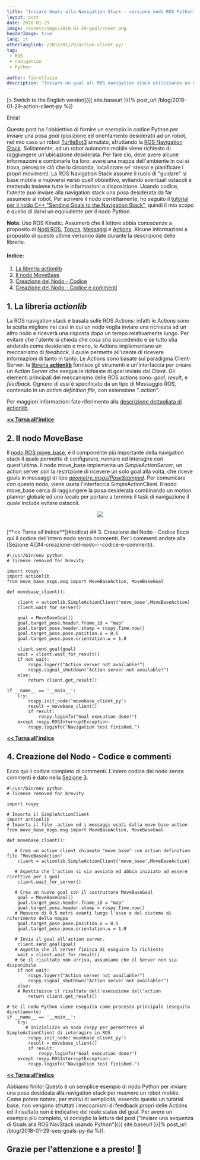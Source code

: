 ```yaml
---
title: "Inviare Goals alla Navigation Stack - versione nodo ROS Python"
layout: post
date: 2018-01-29
image: /assets/imgs/2018-01-29-goal/cover.png
headerImage: true
lang: it
otherlanglink: /2018/01/29/action-client-py/
tag:
 - ROS
 - navigation
 - Python

author: fiorellazza
description: "Inviare un goal all ROS navigation stack utilizzando un nodo Python"
---
```

[> Switch to the English version]({{ site.baseurl }}{% post_url /blog/2018-01-29-action-client-py %})

Ehilà!

Questo post ha l'obbiettivo di fornire un esempio in codice Python per inviare una posa *goal* (posizione ed orientamento desiderati) ad un robot, nel mio caso un robot [TurtleBot3](http://wiki.ros.org/Robots/TurtleBot) simulato, sfruttando la [ROS Navigation Stack](http://wiki.ros.org/navigation). Solitamente, ad un robot autonomo mobile viene richiesto di raggiungere un'ubicazione desiderata. Per fare ciò, deve avere alcune informazioni e combinarle tra loro: avere una mappa dell'ambiente in cui si trova, percepire ciò che lo circonda, localizzare se' stesso e pianificare i propri movimenti. La ROS Navigation Stack assume il ruolo di "guidare" la base mobile a muoversi verso quell'obbiettivo, evitando eventuali ostacoli e mettendo insieme tutte le informazioni a disposizione.
Usando codice, l'utente può inviare alla navigation stack una posa desiderata da far assumere al robot. Per scrivere il nodo correttamente, ho seguito il [tutorial per il nodo C++ "Sending Goals to the Navigation Stack"](http://wiki.ros.org/navigation/Tutorials/SendingSimpleGoals), quindi il mio scopo è quello di darvi un equivalente per il nodo Python.

**Nota**: Uso ROS Kinetic. Assumerò che il lettore abbia conoscenze a proposito di [Nodi ROS](http://wiki.ros.org/Nodes), [Topics](http://wiki.ros.org/Topics), [Messaggi](http://wiki.ros.org/msg) e [Actions](http://wiki.ros.org/actionlib#Overview). Alcune informazioni a proposito di queste ultime verranno date durante la descrizione delle librerie.

#### Indice:
1. [La libreria actionlib](#1-la-libreria-actionlib)
2. [Il nodo MoveBase](#2-il-nodo-movebase)
3. [Creazione del Nodo - Codice](#3-creazione-del-nodo---codice)
4. [Creazione del Nodo - Codice e commenti](#4-creazione-del-nodo---codice-e-commenti)

## 1. La libreria ***actionlib***
La ROS navigation stack è basata sulle ROS Actions: infatti le Actions sono la scelta migliore nei casi in cui un nodo voglia inviare una richiesta ad un altro nodo e riceverà una risposta dopo un tempo relativamente lungo. Per evitare che l'utente si chieda che cosa stia succedendo e se tutto stia andando come desiderato o meno, le Actions implementano un meccanismo di *feedback*, il quale permette all'utente di ricevere informazioni di tanto in tanto. Le Actions sono basate sul paradigma Client-Server: la [libreria **actionlib**](http://wiki.ros.org/actionlib#Client-Server_Interaction) fornisce gli strumenti e un'interfaccia per creare un Action Server che esegua le richieste di goal inviate dal Client. Gli elementi principali del meccanismo delle ROS actions sono: *goal*, *result*, e *feedback*. Ognuno di essi è specificato da un tipo di Messaggio ROS, contenuto in un *action definition file*, con estensione "*.action*".

Per maggiori informazioni fate riferimento alla [descrizione dettagliata di actionlib](http://wiki.ros.org/actionlib/DetailedDescription).

[**<< Torna all'indice**](#indice)
## 2. Il nodo MoveBase
Il [nodo ROS move_base](http://wiki.ros.org/move_base), è il componente più importante della navigation stack il quale permette di configurare, runnare ed interagire con quest'ultima. Il nodo move_base implementa un *SimpleActionServer*, un action server con la restrizione di ricevere un solo goal alla volta, che riceve goals in messaggi di tipo [*geometry_msgs/PoseStamped*](http://docs.ros.org/api/geometry_msgs/html/msg/PoseStamped.html). Per comunicare con questo nodo, viene usata l'interfaccia SimpleActionClient. Il nodo move_base cerca di raggiungere la posa desiderata combinando un motion planner globale ed uno locale per portare a termine il task di navigazione il quale include evitare ostacoli.
<p align="center">
    <image src="/assets/imgs/2018-01-29-goal/movebase.png" />
</p>
<br>
[**<< Torna all'indice**](#indice)
## 3. Creazione del Nodo - Codice
Ecco qui il codice dell'intero nodo senza commenti. Per i commenti andate alla [Sezione 4](#4-creazione-del-nodo---codice-e-commenti).

```
#!/usr/bin/env python
# license removed for brevity

import rospy
import actionlib
from move_base_msgs.msg import MoveBaseAction, MoveBaseGoal

def movebase_client():

    client = actionlib.SimpleActionClient('move_base',MoveBaseAction)
    client.wait_for_server()

    goal = MoveBaseGoal()
    goal.target_pose.header.frame_id = "map"
    goal.target_pose.header.stamp = rospy.Time.now()
    goal.target_pose.pose.position.x = 0.5
    goal.target_pose.pose.orientation.w = 1.0

    client.send_goal(goal)
    wait = client.wait_for_result()
    if not wait:
        rospy.logerr("Action server not available!")
        rospy.signal_shutdown("Action server not available!")
    else:
        return client.get_result()

if __name__ == '__main__':
    try:
        rospy.init_node('movebase_client_py')
        result = movebase_client()
        if result:
            rospy.loginfo("Goal execution done!")
    except rospy.ROSInterruptException:
        rospy.loginfo("Navigation test finished.")
```

[**<< Torna all'indice**](#indice)
## 4. Creazione del Nodo - Codice e commenti
Ecco qui il codice completo di commenti. L'intero codice del nodo senza commenti è dato nella  [Sezione 3](#3-creazione-del-nodo---codice).

```
#!/usr/bin/env python
# license removed for brevity

import rospy

# Importa il SimpleActionClient
import actionlib
# Importa il file .action ed i messaggi usati dalla move base action
from move_base_msgs.msg import MoveBaseAction, MoveBaseGoal

def movebase_client():

   # Crea un action client chiamato "move_base" con action definition file "MoveBaseAction"
    client = actionlib.SimpleActionClient('move_base',MoveBaseAction)

   # Aspetta che l'action si sia avviato ed abbia iniziato ad essere ricettivo per i goal
    client.wait_for_server()

   # Crea un nuovo goal con il costruttore MoveBaseGoal
    goal = MoveBaseGoal()
    goal.target_pose.header.frame_id = "map"
    goal.target_pose.header.stamp = rospy.Time.now()
   # Muovere di 0.5 metri avanti lungo l'asse x del sistema di riferimento della mappa
    goal.target_pose.pose.position.x = 0.5
    goal.target_pose.pose.orientation.w = 1.0

   # Invia il goal all'action server.
    client.send_goal(goal)
   # Aspetta che il server finisca di eseguire la richiesta
    wait = client.wait_for_result()
   # Se il risultato non arriva, assumiamo che il Server non sia disponibile
    if not wait:
        rospy.logerr("Action server not available!")
        rospy.signal_shutdown("Action server not available!")
    else:
    # Restituisce il risultato dell'esecuzione dell'action
        return client.get_result()   

# Se il nodo Python viene eseguito come processo principale (eseguito direttamente)
if __name__ == '__main__':
    try:
       # Inizializza un nodo rospy per permettere al SimpleActionClient di interagire in ROS
        rospy.init_node('movebase_client_py')
        result = movebase_client()
        if result:
            rospy.loginfo("Goal execution done!")
    except rospy.ROSInterruptException:
        rospy.loginfo("Navigation test finished.")
```

[**<< Torna all'indice**](#indice)

Abbiamo finito! Questo è un semplice esempio di nodo Python per inviare una posa desideata alla navigation stack per muovere un robot mobile. Come potete notare, per motivi di semplicità, essendo questo un tutorial base, non vengono sfruttati i meccanismi di feedback propri delle Actions ed il risultato non è indicativo del reale status del goal. Per avere un esempio più completo, vi consiglio la lettura del post ["Inviare una sequenza di Goals alla ROS NavStack usando Python"]({{ site.baseurl }}{% post_url /blog/2018-01-29-seq-goals-py-ita %}).

## Grazie per l'attenzione e a presto! :hibiscus:
